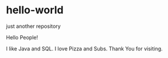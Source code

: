 # hello-world
just another repository

Hello People!

I like Java and SQL.
I love Pizza and Subs. Thank You for visiting.
